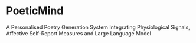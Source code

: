 # PoeticMind
A Personalised Poetry Generation System Integrating Physiological Signals, Affective Self-Report Measures and Large Language Model
